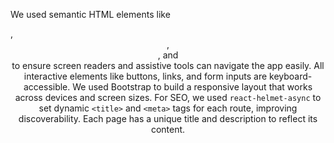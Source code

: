 We used semantic HTML elements like <main>, <header>, <nav>, and <form> to ensure screen readers and assistive tools can navigate the app easily. All interactive elements like buttons, links, and form inputs are keyboard-accessible. We used Bootstrap to build a responsive layout that works across devices and screen sizes. For SEO, we used `react-helmet-async` to set dynamic `<title>` and `<meta>` tags for each route, improving discoverability. Each page has a unique title and description to reflect its content.